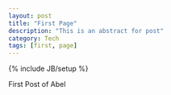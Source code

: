```yaml
---
layout: post
title: "First Page"
description: "This is an abstract for post"
category: Tech
tags: [first, page]
---
```

{% include JB/setup %}

First Post of Abel
